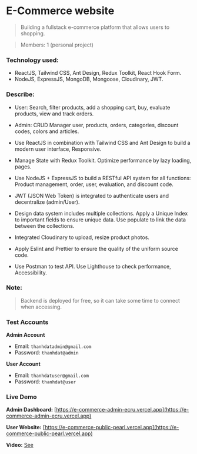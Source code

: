 # E-Commerce website

> Building a fullstack e-commerce platform that allows users to shopping.

> Members: 1 (personal project)

### Technology used:

- ReactJS, Tailwind CSS, Ant Design, Redux Toolkit, React Hook Form.
- NodeJS, ExpressJS, MongoDB, Mongoose, Cloudinary, JWT.

### Describe:

- User: Search, filter products, add a shopping cart, buy, evaluate products, view and track orders.

- Admin: CRUD Manager user, products, orders, categories, discount codes, colors and articles.

- Use ReactJS in combination with Tailwind CSS and Ant Design to build a modern user interface, Responsive.

- Manage State with Redux Toolkit. Optimize performance by lazy loading, pages.

- Use NodeJS + ExpressJS to build a RESTful API system for all functions: Product management, order, user, evaluation, and discount code.

- JWT (JSON Web Token) is integrated to authenticate users and decentralize (admin/User).

- Design data system includes multiple collections. Apply a Unique Index to important fields to ensure unique data. Use populate to link the data between the collections.

- Integrated Cloudinary to upload, resize product photos.

- Apply Eslint and Prettier to ensure the quality of the uniform source code.

- Use Postman to test API. Use Lighthouse to check performance, Accessibility.

### Note:

> Backend is deployed for free, so it can take some time to connect when accessing.

### Test Accounts

**Admin Account**

- Email: `thanhdatadmin@gmail.com`
- Password: `thanhdat@admin`

**User Account**

- Email: `thanhdatuser@gmail.com`
- Password: `thanhdat@user`

### Live Demo

**Admin Dashboard:** [https://e-commerce-admin-ecru.vercel.app](https://e-commerce-admin-ecru.vercel.app)

**User Website:** [https://e-commerce-public-pearl.vercel.app](https://e-commerce-public-pearl.vercel.app)

**Video:** [See](https://drive.google.com/file/d/1OqOAW9t2BdIhdtG7vbfCQDREdfrQTyht/view?usp=sharing)
